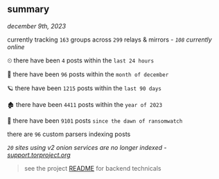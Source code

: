 
## summary
_december 9th, 2023_

currently tracking `163` groups across `299` relays & mirrors - _`108` currently online_

⏲ there have been `4` posts within the `last 24 hours`

🦈 there have been `96` posts within the `month of december`

🪐 there have been `1215` posts within the `last 90 days`

🏚 there have been `4411` posts within the `year of 2023`

🦕 there have been `9101` posts `since the dawn of ransomwatch`

there are `96` custom parsers indexing posts

_`20` sites using v2 onion services are no longer indexed - [support.torproject.org](https://support.torproject.org/onionservices/v2-deprecation/)_

> see the project [README](https://github.com/joshhighet/ransomwatch#ransomwatch--) for backend technicals
